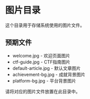 # 图片目录

这个目录用于存储系统使用的图片文件。

## 预期文件

- welcome.jpg - 欢迎页面图片
- ctf-guide.jpg - CTF指南图片  
- default-article.jpg - 默认文章图片
- achievement-bg.jpg - 成就背景图片
- platform-bg.jpg - 平台背景图片

请将对应的图片文件放置在此目录中。
